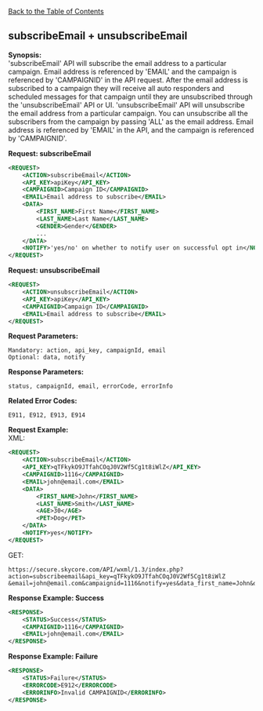[Back to the Table of Contents](/1.3/README.md)

## subscribeEmail + unsubscribeEmail

__Synopsis:__  
'subscribeEmail' API will subscribe the email address to a particular campaign. Email address is referenced by 'EMAIL' and the campaign is referenced by 'CAMPAIGNID' in the API request. After the email address is subscribed to a campaign they will receive all auto responders and scheduled messages for that campaign until they are unsubscribed through the 'unsubscribeEmail' API or UI. 'unsubscribeEmail' API will unsubscribe the email address from a particular campaign. You can unsubscribe all the subscribers from the campaign by passing 'ALL' as the email address. Email address is referenced by 'EMAIL' in the API, and the campaign is referenced by 'CAMPAIGNID'.

__Request: subscribeEmail__
```xml
<REQUEST>
    <ACTION>subscribeEmail</ACTION>
    <API_KEY>apiKey</API_KEY>
    <CAMPAIGNID>Campaign ID</CAMPAIGNID>
    <EMAIL>Email address to subscribe</EMAIL>
    <DATA>
        <FIRST_NAME>First Name</FIRST_NAME>
        <LAST_NAME>Last Name</LAST_NAME>
        <GENDER>Gender</GENDER>
        ...
    </DATA>   
    <NOTIFY>'yes/no' on whether to notify user on successful opt in</NOTIFY>
</REQUEST>
```

__Request: unsubscribeEmail__
```xml
<REQUEST>
    <ACTION>unsubscribeEmail</ACTION>
    <API_KEY>apiKey</API_KEY>
    <CAMPAIGNID>Campaign ID</CAMPAIGNID>
    <EMAIL>Email address to subscribe</EMAIL>
</REQUEST>
```

__Request Parameters:__

    Mandatory: action, api_key, campaignId, email
    Optional: data, notify

__Response Parameters:__

    status, campaignId, email, errorCode, errorInfo

__Related Error Codes:__

    E911, E912, E913, E914

__Request Example:__  
XML:
```xml
<REQUEST>
    <ACTION>subscribeEmail</ACTION>
    <API_KEY>qTFkykO9JTfahCOqJ0V2Wf5Cg1t8iWlZ</API_KEY>
    <CAMPAIGNID>1116</CAMPAIGNID>
    <EMAIL>john@email.com</EMAIL>
    <DATA>
        <FIRST_NAME>John</FIRST_NAME>
        <LAST_NAME>Smith</LAST_NAME>
        <AGE>30</AGE>
        <PET>Dog</PET>
    </DATA>   
    <NOTIFY>yes</NOTIFY>
</REQUEST>
```

GET:

    https://secure.skycore.com/API/wxml/1.3/index.php?action=subscribeemail&api_key=qTFkykO9JTfahCOqJ0V2Wf5Cg1t8iWlZ
    &email=john@email.com&campaignid=1116&notify=yes&data_first_name=John&data_last_name=Smith&data_age=30&data_pet=Dog
    
__Response Example: Success__
```xml
<RESPONSE>
    <STATUS>Success</STATUS>
    <CAMPAIGNID>1116</CAMPAIGNID>
    <EMAIL>john@email.com</EMAIL>
</RESPONSE>
```

__Response Example: Failure__
```xml
<RESPONSE>
    <STATUS>Failure</STATUS>
    <ERRORCODE>E912</ERRORCODE>
    <ERRORINFO>Invalid CAMPAIGNID</ERRORINFO>
</RESPONSE>
```